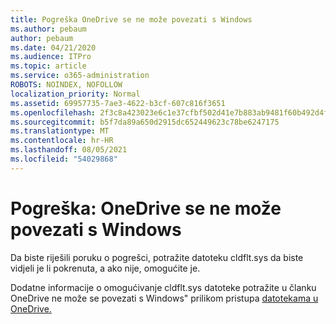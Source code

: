 ```yaml
---
title: Pogreška OneDrive se ne može povezati s Windows
ms.author: pebaum
author: pebaum
ms.date: 04/21/2020
ms.audience: ITPro
ms.topic: article
ms.service: o365-administration
ROBOTS: NOINDEX, NOFOLLOW
localization_priority: Normal
ms.assetid: 69957735-7ae3-4622-b3cf-607c816f3651
ms.openlocfilehash: 2f3c8a423023e6c1e37cfbf502d41e7b883ab9481f60b492d4fc5f3bdc0b8619
ms.sourcegitcommit: b5f7da89a650d2915dc652449623c78be6247175
ms.translationtype: MT
ms.contentlocale: hr-HR
ms.lasthandoff: 08/05/2021
ms.locfileid: "54029868"
---
```

# <a name="error-onedrive-cannot-connect-to-windows"></a>Pogreška: OneDrive se ne može povezati s Windows

Da biste riješili poruku o pogrešci, potražite datoteku cldflt.sys da biste vidjeli je li pokrenuta, a ako nije, omogućite je. 
  
Dodatne informacije o omogućivanje cldflt.sys datoteke potražite u članku OneDrive ne može se povezati s Windows" prilikom pristupa [datotekama u OneDrive.](https://go.microsoft.com/fwlink/?Linkid=2031032)
  


